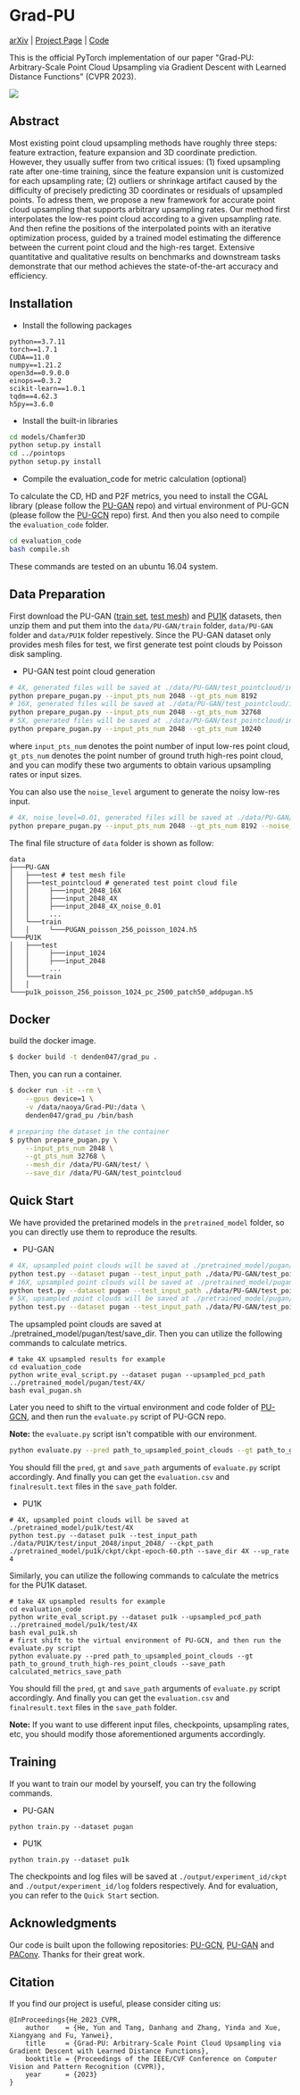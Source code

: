 # Grad-PU

 [arXiv](https://arxiv.org/abs/2304.11846) | [Project Page](https://yunhe20.github.io/Grad-PU) | [Code](https://github.com/yunhe20/Grad-PU)

This is the official PyTorch implementation of our paper "Grad-PU: Arbitrary-Scale Point Cloud Upsampling via Gradient Descent with Learned Distance Functions" (CVPR 2023).

<img src="./p2pnet.png">

## Abstract

Most existing point cloud upsampling methods have roughly three steps: feature extraction, feature expansion and 3D coordinate prediction. However, they usually suffer from two critical issues: (1) fixed upsampling rate after one-time training, since the feature expansion unit is customized for each upsampling rate; (2) outliers or shrinkage artifact caused by the difficulty of precisely predicting 3D coordinates or residuals of upsampled points. To adress them, we propose a new framework for accurate point cloud upsampling that supports arbitrary upsampling rates. Our method first interpolates the low-res point cloud according to a given upsampling rate. And then refine the positions of the interpolated points with an iterative optimization process, guided by a trained model estimating the difference between the current point cloud and the high-res target. Extensive quantitative and qualitative results on benchmarks and downstream tasks demonstrate that our method achieves the state-of-the-art accuracy and efficiency.

## Installation

* Install the following packages

```
python==3.7.11
torch==1.7.1
CUDA==11.0
numpy==1.21.2
open3d==0.9.0.0
einops==0.3.2
scikit-learn==1.0.1
tqdm==4.62.3
h5py==3.6.0
```

* Install the built-in libraries

```bash
cd models/Chamfer3D
python setup.py install
cd ../pointops
python setup.py install
```

* Compile the evaluation_code for metric calculation (optional)

To calculate the CD, HD and P2F metrics, you need to install the CGAL library (please follow the [PU-GAN](https://github.com/liruihui/PU-GAN) repo) and virtual environment of PU-GCN (please follow the [PU-GCN](https://github.com/guochengqian/PU-GCN) repo) first. And then you also need to compile the `evaluation_code` folder.
```bash
cd evaluation_code
bash compile.sh
```

These commands are tested on an ubuntu 16.04 system.


## Data Preparation

First download the PU-GAN ([train set](https://drive.google.com/open?id=13ZFDffOod_neuF3sOM0YiqNbIJEeSKdZ), [test mesh](https://drive.google.com/open?id=1BNqjidBVWP0_MUdMTeGy1wZiR6fqyGmC)) and [PU1K](https://drive.google.com/drive/folders/1k1AR_oklkupP8Ssw6gOrIve0CmXJaSH3?usp=sharing) datasets, then unzip them and put them into the `data/PU-GAN/train` folder, `data/PU-GAN` folder and `data/PU1K` folder repestively. Since the PU-GAN dataset only provides mesh files for test, we first generate test point clouds by Poisson disk sampling.

* PU-GAN test point cloud generation

```bash
# 4X, generated files will be saved at ./data/PU-GAN/test_pointcloud/input_2048_4X by default
python prepare_pugan.py --input_pts_num 2048 --gt_pts_num 8192
# 16X, generated files will be saved at ./data/PU-GAN/test_pointcloud/input_2048_16X by default
python prepare_pugan.py --input_pts_num 2048 --gt_pts_num 32768
# 5X, generated files will be saved at ./data/PU-GAN/test_pointcloud/input_2048_5X by default
python prepare_pugan.py --input_pts_num 2048 --gt_pts_num 10240
```
where `input_pts_num` denotes the point number of input low-res point cloud, `gt_pts_num` denotes the point number of ground truth high-res point cloud, and you can modify these two arguments to obtain various upsampling rates or input sizes.

You can also use the `noise_level` argument to generate the noisy low-res input.
```bash
# 4X, noise_level=0.01, generated files will be saved at ./data/PU-GAN/test_pointcloud/input_2048_4X_noise_0.01 by default
python prepare_pugan.py --input_pts_num 2048 --gt_pts_num 8192 --noise_level 0.01
```

The final file structure of `data` folder is shown as follow:

```
data
├───PU-GAN
│   ├───test # test mesh file
│   ├───test_pointcloud # generated test point cloud file
│   │     ├───input_2048_16X
│   │     ├───input_2048_4X
│   │     ├───input_2048_4X_noise_0.01
│   │     ...
│   └───train
│   │     └───PUGAN_poisson_256_poisson_1024.h5
└───PU1K
│   ├───test
│   │     ├───input_1024
│   │     ├───input_2048
│   │     ...
│   └───train
│   │     └───pu1k_poisson_256_poisson_1024_pc_2500_patch50_addpugan.h5
```


## Docker

build the docker image.

```bash
$ docker build -t denden047/grad_pu .
```

Then, you can run a container.

```bash
$ docker run -it --rm \
    --gpus device=1 \
    -v /data/naoya/Grad-PU:/data \
    denden047/grad_pu /bin/bash

# preparing the dataset in the container
$ python prepare_pugan.py \
    --input_pts_num 2048 \
    --gt_pts_num 32768 \
    --mesh_dir /data/PU-GAN/test/ \
    --save_dir /data/PU-GAN/test_pointcloud
```

## Quick Start

We have provided the pretarined models in the `pretrained_model` folder, so you can directly use them to reproduce the results.

* PU-GAN
```bash
# 4X, upsampled point clouds will be saved at ./pretrained_model/pugan/test/4X
python test.py --dataset pugan --test_input_path ./data/PU-GAN/test_pointcloud/input_2048_4X/input_2048/ --ckpt_path ./pretrained_model/pugan/ckpt/ckpt-epoch-60.pth --save_dir 4X --up_rate 4
# 16X, upsampled point clouds will be saved at ./pretrained_model/pugan/test/16X
python test.py --dataset pugan --test_input_path ./data/PU-GAN/test_pointcloud/input_2048_16X/input_2048/ --ckpt_path ./pretrained_model/pugan/ckpt/ckpt-epoch-60.pth --save_dir 16X --up_rate 16
# 5X, upsampled point clouds will be saved at ./pretrained_model/pugan/test/5X
python test.py --dataset pugan --test_input_path ./data/PU-GAN/test_pointcloud/input_2048_5X/input_2048/ --ckpt_path ./pretrained_model/pugan/ckpt/ckpt-epoch-60.pth --save_dir 5X --up_rate 5
```

The upsampled point clouds are saved at ./pretrained_model/pugan/test/save_dir. Then you can utilize the following commands to calculate metrics.

```
# take 4X upsampled results for example
cd evaluation_code
python write_eval_script.py --dataset pugan --upsampled_pcd_path ../pretrained_model/pugan/test/4X/
bash eval_pugan.sh
```

Later you need to shift to the virtual environment and code folder of [PU-GCN](https://github.com/guochengqian/PU-GCN), and then run the `evaluate.py` script of PU-GCN repo.

**Note:** the `evaluate.py` script isn't compatible with our environment.

```bash
python evaluate.py --pred path_to_upsampled_point_clouds --gt path_to_ground_truth_high-res_point_clouds --save_path calculated_metrics_save_path
```

You should fill the `pred`, `gt` and `save_path` arguments of `evaluate.py` script accordingly. And finally you can get the `evaluation.csv` and `finalresult.text` files in the `save_path` folder.

* PU1K
```
# 4X, upsampled point clouds will be saved at ./pretrained_model/pu1k/test/4X
python test.py --dataset pu1k --test_input_path ./data/PU1K/test/input_2048/input_2048/ --ckpt_path ./pretrained_model/pu1k/ckpt/ckpt-epoch-60.pth --save_dir 4X --up_rate 4
```

Similarly, you can utilize the following commands to calculate the metrics for the PU1K dataset.

```
# take 4X upsampled results for example
cd evaluation_code
python write_eval_script.py --dataset pu1k --upsampled_pcd_path ../pretrained_model/pu1k/test/4X
bash eval_pu1k.sh
# first shift to the virtual environment of PU-GCN, and then run the evaluate.py script
python evaluate.py --pred path_to_upsampled_point_clouds --gt path_to_ground_truth_high-res_point_clouds --save_path calculated_metrics_save_path
```
You should fill the `pred`, `gt` and `save_path` arguments of `evaluate.py` script accordingly. And finally you can get the `evaluation.csv` and `finalresult.text` files in the `save_path` folder.

**Note:** If you want to use different input files, checkpoints, upsampling rates, etc, you should modify those aforementioned arguments accordingly.


## Training

If you want to train our model by yourself, you can try the following commands.

* PU-GAN

```
python train.py --dataset pugan
```

* PU1K

```
python train.py --dataset pu1k
```

The checkpoints and log files will be saved at `./output/experiment_id/ckpt` and `./output/experiment_id/log` folders respectively. And for evaluation, you can refer to the `Quick Start` section.

## Acknowledgments

Our code is built upon the following repositories: [PU-GCN](https://github.com/guochengqian/PU-GCN), [PU-GAN](https://github.com/liruihui/PU-GAN) and [PAConv](https://github.com/CVMI-Lab/PAConv). Thanks for their great work.

## Citation

If you find our project is useful, please consider citing us:

```
@InProceedings{He_2023_CVPR,
    author    = {He, Yun and Tang, Danhang and Zhang, Yinda and Xue, Xiangyang and Fu, Yanwei},
    title     = {Grad-PU: Arbitrary-Scale Point Cloud Upsampling via Gradient Descent with Learned Distance Functions},
    booktitle = {Proceedings of the IEEE/CVF Conference on Computer Vision and Pattern Recognition (CVPR)},
    year      = {2023}
}
```
